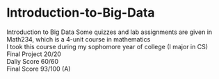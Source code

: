 # Introduction-to-Big-Data
Introduction to Big Data
Some quizzes and lab assignments are given in Math234, which is a 4-unit course in mathematics  
I took this course during my sophomore year of college  (I major in CS)   
Final Project 20/20   
Daliy Score 60/60  
Final Score 93/100 (A)  
